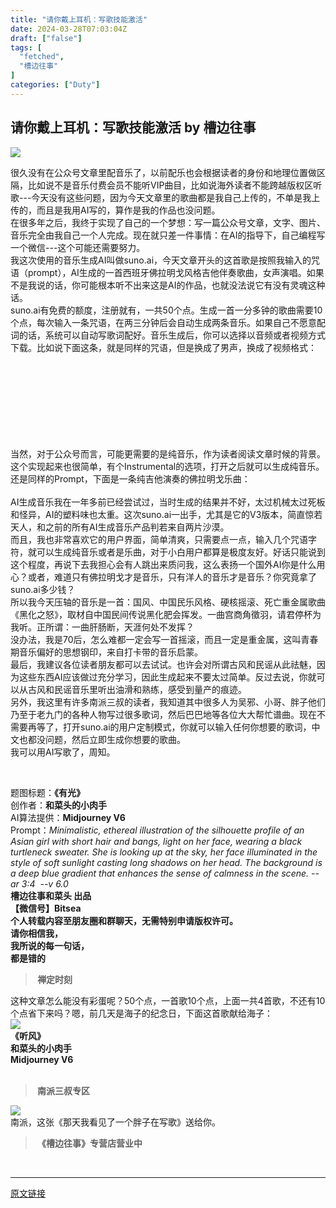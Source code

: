 ```yaml
---
title: "请你戴上耳机：写歌技能激活"
date: 2024-03-28T07:03:04Z
draft: ["false"]
tags: [
  "fetched",
  "槽边往事"
]
categories: ["Duty"]
---
```

请你戴上耳机：写歌技能激活 by 槽边往事
------
<div><p><img data-galleryid="" data-imgfileid="505314888" data-ratio="1.32734375" data-s="300,640" data-src="https://mmbiz.qpic.cn/mmbiz_jpg/Ia6gU9JNtkrFDLBbQJRIoxYW5MEqUop3Rd36IqOIJSdDrOibX4kx648TMDu6tfKDQGOB3QUNVxfXTUKufkulE2g/640?wx_fmt=jpeg&amp;from=appmsg" data-type="jpeg" data-w="1280" src="https://mmbiz.qpic.cn/mmbiz_jpg/Ia6gU9JNtkrFDLBbQJRIoxYW5MEqUop3Rd36IqOIJSdDrOibX4kx648TMDu6tfKDQGOB3QUNVxfXTUKufkulE2g/640?wx_fmt=jpeg&amp;from=appmsg"></p><section><mp-common-mpaudio src="/cgi-bin/readtemplate?t=tmpl/audio_tmpl&amp;name=Echoes%20of%20Solitude&amp;play_length=1%E5%88%86%E9%92%9F" isaac2="1" low_size="217.92" source_size="217.9" high_size="883.17" name="Echoes of Solitude" play_length="113000" author="槽边往事" data-topic_id="" data-topic_name="" data-pluginname="insertaudio" data-trans_state="1" data-verify_state="3" voice_encode_fileid="MjM5MjAzODU2MF8yNjUyNzk4NTU0"></mp-common-mpaudio></section><section><span>很久没有在公众号文章里配音乐了，以前配乐也会根据读者的身份和地理位置做区隔，比如说不是音乐付费会员不能听VIP曲目，比如说海外读者不能跨越版权区听歌---今天没有这些问题，因为今天文章里的歌曲都是我自己上传的，不单是我上传的，而且是我用AI写的，算作是我的作品也没问题。<br></span></section><section><span>在很多年之后，我终于实现了自己的一个梦想：写一篇公众号文章，文字、图片、音乐完全由我自己一个人完成。现在就只差一件事情：在AI的指导下，自己编程写一个微信---这个可能还需要努力。<br></span></section><section><span>我这次使用的音乐生成AI叫做suno.ai，今天文章开头的这首歌是按照我输入的咒语（prompt），AI生成的一首西班牙佛拉明戈风格吉他伴奏歌曲，女声演唱。如果不是我说的话，你可能根本听不出来这是AI的作品，也就没法说它有没有灵魂这种话。</span></section><section><span>suno.ai有免费的额度，注册就有，一共50个点。生成一首一分多钟的歌曲需要10个点，每次输入一条咒语，在两三分钟后会自动生成两条音乐。如果自己不愿意配词的话，系统可以自动写歌词配好。音乐生成后，你可以选择以音频或者视频方式下载。比如说下面这条，就是同样的咒语，但是换成了男声，换成了视频格式：</span></section><section><iframe data-vidtype="2" data-mpvid="wxv_3388986121774252036" data-cover="http%3A%2F%2Fmmbiz.qpic.cn%2Fmmbiz_jpg%2FIa6gU9JNtkrFDLBbQJRIoxYW5MEqUop3oyXtEzcibamlnZmIVLs3931Flue9ZCwd2ntxdzeQ5zkiagWeXVJQZbLA%2F0%3Fwx_fmt%3Djpeg" allowfullscreen="" frameborder="0" data-ratio="0.6666666666666666" data-w="512" data-src="https://mp.weixin.qq.com/mp/readtemplate?t=pages/video_player_tmpl&amp;action=mpvideo&amp;auto=0&amp;vid=wxv_3388986121774252036"></iframe></section><section><span>当然，对于公众号而言，可能更需要的是纯音乐，作为读者阅读文章时候的背景。这个实现起来也很简单，有个Instrumental的选项，打开之后就可以生成纯音乐。还是同样的Prompt，下面是一条纯吉他演奏的佛拉明戈乐曲：</span></section><section><mp-common-mpaudio src="/cgi-bin/readtemplate?t=tmpl/audio_tmpl&amp;name=Solitary%20Serenade&amp;play_length=2%E5%88%86%E9%92%9F" isaac2="1" low_size="232.68" source_size="232.7" high_size="937.73" name="Solitary Serenade" play_length="120000" author="槽边往事" data-topic_id="" data-topic_name="" data-pluginname="insertaudio" data-trans_state="1" data-verify_state="3" voice_encode_fileid="MjM5MjAzODU2MF8yNjUyNzk4NTU1"></mp-common-mpaudio></section><section><br></section><section><span>AI生成音乐我在一年多前已经尝试过，当时生成的结果并不好，太过机械太过死板和怪异，AI的塑料味也太重。这次<span>suno.ai一出手，尤其是它的V3版本，简直惊若天人，和之前的所有AI生成音乐产品判若来自两片沙漠。</span></span></section><section><span>而且，我也非常喜欢它的用户界面，简单清爽，只需要点一点，输入几个咒语字符，就可以生成纯音乐或者是乐曲，对于小白用户都算是极度友好。好话只能说到这个程度，再说下去我担心会有人跳出来质问我，这么表扬一个国外AI你是什么用心？或者，难道只有佛拉明戈才是音乐，只有洋人的音乐才是音乐？你究竟拿了<span>suno.ai多少钱？</span><br></span></section><section><span>所以我今天压轴的音乐是一首：国风、中国民乐风格、硬核摇滚、死亡重金属歌曲《黑化之怒》，取材自中国民间传说黑化肥会挥发。一曲宫商角徵羽，请君停杯为我听。正所谓：一曲肝肠断，天涯何处不发挥？</span></section><section><mp-common-mpaudio src="/cgi-bin/readtemplate?t=tmpl/audio_tmpl&amp;name=Blackened%20Fury&amp;play_length=2%E5%88%86%E9%92%9F" isaac2="1" low_size="225.16" source_size="225.2" high_size="937.73" name="Blackened Fury" play_length="120000" author="槽边往事" data-topic_id="" data-topic_name="" data-pluginname="insertaudio" data-trans_state="1" data-verify_state="3" voice_encode_fileid="MjM5MjAzODU2MF8yNjUyNzk4NTU2"></mp-common-mpaudio></section><section><span>没办法，我是70后，怎么难都一定会写一首摇滚，而且一定是重金属，这叫青春期音乐偏好的思想钢印，来自打卡带的音乐启蒙。</span></section><section><span>最后，我建议各位读者朋友都可以去试试。也许会对所谓古风和民谣从此祛魅，因为这些东西AI应该做过充分学习，因此生成起来不要太过简单。反过去说，你就可以从古风和民谣音乐里听出油滑和熟练，感受到量产的痕迹。</span></section><section><span>另外，我这里有许多南派三叔的读者，我知道其中很多人为吴邪、小哥、胖子他们乃至于老九门的各种人物写过很多歌词，然后巴巴地等各位大大帮忙谱曲。现在不需要再等了，打开<span>suno.ai的用户定制模式，你就可以输入任何你想要的歌词，中文也都没问题，然后立即生成你想要的歌曲。</span><br></span></section><section><span>我可以用AI写歌了，周知。</span><span><br></span></section><p><span><br></span></p><section><span>题图标题：<strong>《有光》</strong></span></section><section><span>创作者：<strong>和菜头的小肉手</strong></span></section><section><span>AI算法提供：<strong>Midjourney V6</strong></span></section><section><span>Prompt：<em><em><span><em><span><em><span><em><span><em><span>Minimalistic, ethereal illustration of the silhouette profile of an Asian girl with short hair and bangs, light on her face, wearing a black turtleneck sweater. She is looking up at the sky, her face illuminated in the style of soft sunlight casting long shadows on her head. The background is a deep blue gradient that enhances the sense of calmness in the scene. --ar 3:4 </span></em></span></em></span></em> </span></em></span></em></em><em><em><span>--v 6.0</span></em></em></span></section><section><span><strong><span>槽边往事</span></strong><span><strong>和菜头 出品</strong></span></span></section><section><span><strong><span><strong>【微信号】</strong></span><span><strong>Bitsea </strong></span></strong></span></section><section><span><strong>个人转载内容至朋友圈和群聊天，无需特别申请版权许可。</strong></span></section><section><span><strong>请你相信我，</strong></span></section><section><span><strong>我所说的每一句话，</strong></span></section><section><span><strong>都是错的</strong></span></section><section><mp-common-profile data-id="MjM5MjAzODU2MA==" data-pluginname="mpprofile" data-headimg="http://mmbiz.qpic.cn/mmbiz_png/Ia6gU9JNtkqHEnONjkaACAcIYMNVibNzxL0jgSVwic1U7kJM6Jz1yXVx9v30ibMUvCqLRO9C2a9zJySkbFb9HgvrA/0?wx_fmt=png" data-nickname="槽边往事" data-alias="bitsea" data-signature=" " data-from="2" data-weuitheme="light" data-weui-theme="light"></mp-common-profile></section><blockquote><section><span><strong> </strong><strong>禅定时刻</strong></span></section></blockquote><section>这种文章怎么能没有彩蛋呢？50个点，一首歌10个点，上面一共4首歌，不还有10个点省下来吗？嗯，前几天是海子的纪念日，下面这首歌献给海子：<br></section><section><mp-common-mpaudio src="/cgi-bin/readtemplate?t=tmpl/audio_tmpl&amp;name=%E5%A7%90%E5%A7%90&amp;play_length=2%E5%88%86%E9%92%9F" isaac2="1" low_size="237.34" source_size="237.3" high_size="937.73" name="姐姐" play_length="120000" author="槽边往事" data-topic_id="" data-topic_name="" data-pluginname="insertaudio" data-trans_state="1" data-verify_state="3" voice_encode_fileid="MjM5MjAzODU2MF8yNjUyNzk4NTU3"></mp-common-mpaudio></section><section><img data-cropselx1="0" data-cropselx2="578" data-cropsely1="0" data-cropsely2="767" data-galleryid="" data-imgfileid="505314903" data-ratio="1.4203125" data-s="300,640" data-src="https://mmbiz.qpic.cn/mmbiz_jpg/Ia6gU9JNtkrFDLBbQJRIoxYW5MEqUop3WYwqhiarrNnP7rTEbIoVjdfl0QSIjREtva6rK59nQHw6r7ibRFYKkC8Q/640?wx_fmt=jpeg&amp;from=appmsg" data-type="jpeg" data-w="1280" src="https://mmbiz.qpic.cn/mmbiz_jpg/Ia6gU9JNtkrFDLBbQJRIoxYW5MEqUop3WYwqhiarrNnP7rTEbIoVjdfl0QSIjREtva6rK59nQHw6r7ibRFYKkC8Q/640?wx_fmt=jpeg&amp;from=appmsg"></section><section><span><strong><strong>《听风》</strong></strong></span></section><section><span><strong>和菜头的小肉手</strong></span></section><section><span><strong>Midjourney V6</strong></span></section><section><br></section><blockquote><section><span><strong> 南派三叔专区</strong></span></section></blockquote><section><img data-cropselx1="0" data-cropselx2="578" data-cropsely1="0" data-cropsely2="767" data-galleryid="" data-imgfileid="505314904" data-ratio="1.32734375" data-s="300,640" data-src="https://mmbiz.qpic.cn/mmbiz_jpg/Ia6gU9JNtkrFDLBbQJRIoxYW5MEqUop3HPiakoibdTLmNw3gAySyaxS1icTFrJ2P7Ar2VMq7TV2joskvaKbibC2k5A/640?wx_fmt=jpeg&amp;from=appmsg" data-type="jpeg" data-w="1280" src="https://mmbiz.qpic.cn/mmbiz_jpg/Ia6gU9JNtkrFDLBbQJRIoxYW5MEqUop3HPiakoibdTLmNw3gAySyaxS1icTFrJ2P7Ar2VMq7TV2joskvaKbibC2k5A/640?wx_fmt=jpeg&amp;from=appmsg"></section><section><span>南派，这张《那天我看见了一个胖子在写歌》送给你。<strong></strong></span></section><blockquote><section><span><strong> 《槽边往事》专营店营业中</strong></span></section></blockquote><section><mp-common-miniprogram data-miniprogram-nickname="菜头特选C" data-miniprogram-avatar="http://mmbiz.qpic.cn/mmbiz_png/iaAg0lgnpD6e71CwTVA3stu7V9nMGa9RouiaNbdA4XAp8D2dpRaXpaibTiakdd3hCeczhMGlvsFyWVFStn5xE55A1A/640?wx_fmt=png&amp;wxfrom=200" data-miniprogram-title="连汤都要喝完的松茸鸡汤米线" data-miniprogram-imageurl="http://mmbiz.qpic.cn/mmbiz_jpg/Ia6gU9JNtkray4sHGWHl6l1EmaT3JgRgvzZJq13m2P3ibUnHMAJQHneAVIUVwCcuFBEQ1jFhGfqFW4eLw9p6p5Q/0?wx_fmt=jpeg" data-miniprogram-type="card" data-miniprogram-servicetype="0" data-pluginname="insertminiprogram" data-miniprogram-appid="wxf3e6055a60a19d97" data-miniprogram-applink="" data-miniprogram-path="pages/home/dashboard/index"></mp-common-miniprogram></section><section><mp-common-miniprogram data-miniprogram-nickname="菜头特选C" data-miniprogram-avatar="http://mmbiz.qpic.cn/mmbiz_png/iaAg0lgnpD6e71CwTVA3stu7V9nMGa9RouiaNbdA4XAp8D2dpRaXpaibTiakdd3hCeczhMGlvsFyWVFStn5xE55A1A/640?wx_fmt=png&amp;wxfrom=200" data-miniprogram-title="酸梅汤上线" data-miniprogram-imageurl="http://mmbiz.qpic.cn/mmbiz_jpg/Ia6gU9JNtkoibF8m005Ot7Cb20iaibuVialWBrQXYlVJnh2Wb5BwpdNf0AUS50fwgocvPvT6aXcUdkdFvGEnp2QXdw/0?wx_fmt=jpeg" data-miniprogram-type="card" data-miniprogram-servicetype="0" data-pluginname="insertminiprogram" data-miniprogram-appid="wxf3e6055a60a19d97" data-miniprogram-applink="" data-miniprogram-path="pages/home/dashboard/index"></mp-common-miniprogram></section><section><mp-common-miniprogram data-miniprogram-nickname="菜头特选C" data-miniprogram-avatar="http://mmbiz.qpic.cn/mmbiz_png/iaAg0lgnpD6e71CwTVA3stu7V9nMGa9RouiaNbdA4XAp8D2dpRaXpaibTiakdd3hCeczhMGlvsFyWVFStn5xE55A1A/640?wx_fmt=png&amp;wxfrom=200" data-miniprogram-title="鸡枞油浸平菇新包装上线" data-miniprogram-imageurl="http://mmbiz.qpic.cn/mmbiz_jpg/Ia6gU9JNtkot5fIpmPQDUTOg3yMITFPZvoQRGXh0seN6oUXc26Pj7Zya194nOXlRnZmcJh4lK1nWOtbaibTb1wQ/0?wx_fmt=jpeg" data-miniprogram-type="card" data-miniprogram-servicetype="0" data-pluginname="insertminiprogram" data-miniprogram-appid="wxf3e6055a60a19d97" data-miniprogram-applink="" data-miniprogram-path="pages/home/dashboard/index"></mp-common-miniprogram></section><p><span><br></span></p><p><mp-style-type data-value="3"></mp-style-type></p></div>  
<hr>
<a href="https://mp.weixin.qq.com/s/UjSzpIvmP_7SHUXoNNt9Ig",target="_blank" rel="noopener noreferrer">原文链接</a>
